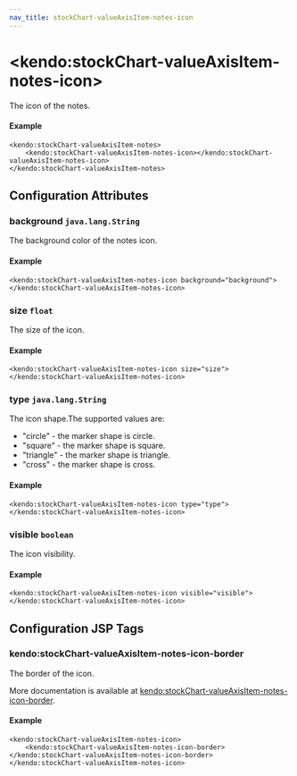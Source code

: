 ```yaml
---
nav_title: stockChart-valueAxisItem-notes-icon
---
```


# \<kendo:stockChart-valueAxisItem-notes-icon\>

The icon of the notes.

#### Example
    <kendo:stockChart-valueAxisItem-notes>
        <kendo:stockChart-valueAxisItem-notes-icon></kendo:stockChart-valueAxisItem-notes-icon>
    </kendo:stockChart-valueAxisItem-notes>

## Configuration Attributes

### background `java.lang.String`

The background color of the notes icon.

#### Example
    <kendo:stockChart-valueAxisItem-notes-icon background="background">
    </kendo:stockChart-valueAxisItem-notes-icon>

### size `float`

The size of the icon.

#### Example
    <kendo:stockChart-valueAxisItem-notes-icon size="size">
    </kendo:stockChart-valueAxisItem-notes-icon>

### type `java.lang.String`

The icon shape.The supported values are:
* "circle" - the marker shape is circle.
* "square" - the marker shape is square.
* "triangle" - the marker shape is triangle.
* "cross" - the marker shape is cross.

#### Example
    <kendo:stockChart-valueAxisItem-notes-icon type="type">
    </kendo:stockChart-valueAxisItem-notes-icon>

### visible `boolean`

The icon visibility.

#### Example
    <kendo:stockChart-valueAxisItem-notes-icon visible="visible">
    </kendo:stockChart-valueAxisItem-notes-icon>


##  Configuration JSP Tags

### kendo:stockChart-valueAxisItem-notes-icon-border

The border of the icon.

More documentation is available at [kendo:stockChart-valueAxisItem-notes-icon-border](/kendo-ui/api/wrappers/jsp/stockchart/valueaxisitem-notes-icon-border).

#### Example

    <kendo:stockChart-valueAxisItem-notes-icon>
        <kendo:stockChart-valueAxisItem-notes-icon-border></kendo:stockChart-valueAxisItem-notes-icon-border>
    </kendo:stockChart-valueAxisItem-notes-icon>

